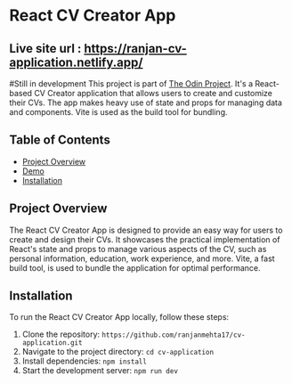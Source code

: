 # React CV Creator App
## Live site url : https://ranjan-cv-application.netlify.app/
#Still in development
This project is part of [The Odin Project](https://www.theodinproject.com/). It's a React-based CV Creator application that allows users to create and customize their CVs. The app makes heavy use of state and props for managing data and components. Vite is used as the build tool for bundling.

## Table of Contents

- [Project Overview](#project-overview)
- [Demo](#demo)
- [Installation](#installation)

## Project Overview

The React CV Creator App is designed to provide an easy way for users to create and design their CVs. It showcases the practical implementation of React's state and props to manage various aspects of the CV, such as personal information, education, work experience, and more. Vite, a fast build tool, is used to bundle the application for optimal performance.


## Installation

To run the React CV Creator App locally, follow these steps:

1. Clone the repository: `https://github.com/ranjanmehta17/cv-application.git`
2. Navigate to the project directory: `cd cv-application`
3. Install dependencies: `npm install`
4. Start the development server: `npm run dev`





